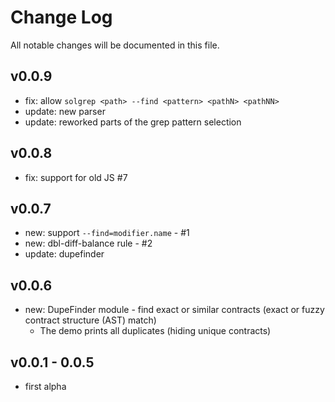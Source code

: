 # Change Log
All notable changes will be documented in this file.

## v0.0.9
- fix: allow `solgrep <path> --find <pattern> <pathN> <pathNN>`
- update: new parser
- update: reworked parts of the grep pattern selection

## v0.0.8
- fix: support for old JS #7

## v0.0.7
- new: support `--find=modifier.name` - #1
- new: dbl-diff-balance rule - #2
- update: dupefinder

## v0.0.6
- new: DupeFinder module - find exact or similar contracts (exact or fuzzy contract structure (AST) match)
  - The demo prints all duplicates (hiding unique contracts)

## v0.0.1 - 0.0.5

- first alpha
